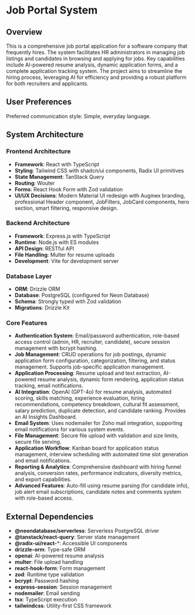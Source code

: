 # Job Portal System

## Overview
This is a comprehensive job portal application for a software company that frequently hires. The system facilitates HR administrators in managing job listings and candidates in browsing and applying for jobs. Key capabilities include AI-powered resume analysis, dynamic application forms, and a complete application tracking system. The project aims to streamline the hiring process, leveraging AI for efficiency and providing a robust platform for both recruiters and applicants.

## User Preferences
Preferred communication style: Simple, everyday language.

## System Architecture

### Frontend Architecture
- **Framework**: React with TypeScript
- **Styling**: Tailwind CSS with shadcn/ui components, Radix UI primitives
- **State Management**: TanStack Query
- **Routing**: Wouter
- **Forms**: React Hook Form with Zod validation
- **UI/UX Decisions**: Modern Material UI redesign with Augmex branding, professional Header component, JobFilters, JobCard components, hero section, smart filtering, responsive design.

### Backend Architecture
- **Framework**: Express.js with TypeScript
- **Runtime**: Node.js with ES modules
- **API Design**: RESTful API
- **File Handling**: Multer for resume uploads
- **Development**: Vite for development server

### Database Layer
- **ORM**: Drizzle ORM
- **Database**: PostgreSQL (configured for Neon Database)
- **Schema**: Strongly typed with Zod validation
- **Migrations**: Drizzle Kit

### Core Features
- **Authentication System**: Email/password authentication, role-based access control (admin, HR, recruiter, candidate), secure session management with bcrypt hashing.
- **Job Management**: CRUD operations for job postings, dynamic application form configuration, categorization, filtering, and status management. Supports job-specific application management.
- **Application Processing**: Resume upload and text extraction, AI-powered resume analysis, dynamic form rendering, application status tracking, email notifications.
- **AI Integration**: OpenAI (GPT-4o) for resume analysis, automated scoring, skills matching, experience evaluation, hiring recommendations, competency breakdown, cultural fit assessment, salary prediction, duplicate detection, and candidate ranking. Provides an AI Insights Dashboard.
- **Email System**: Uses nodemailer for Zoho mail integration, supporting email notifications for various system events.
- **File Management**: Secure file upload with validation and size limits, secure file serving.
- **Application Workflow**: Kanban board for application status management, interview scheduling with automated time slot generation and email notifications.
- **Reporting & Analytics**: Comprehensive dashboard with hiring funnel analysis, conversion rates, performance indicators, diversity metrics, and export capabilities.
- **Advanced Features**: Auto-fill using resume parsing (for candidate info), job alert email subscriptions, candidate notes and comments system with role-based access.

## External Dependencies
- **@neondatabase/serverless**: Serverless PostgreSQL driver
- **@tanstack/react-query**: Server state management
- **@radix-ui/react-***: Accessible UI components
- **drizzle-orm**: Type-safe ORM
- **openai**: AI-powered resume analysis
- **multer**: File upload handling
- **react-hook-form**: Form management
- **zod**: Runtime type validation
- **bcrypt**: Password hashing
- **express-session**: Session management
- **nodemailer**: Email sending
- **tsx**: TypeScript execution
- **tailwindcss**: Utility-first CSS framework